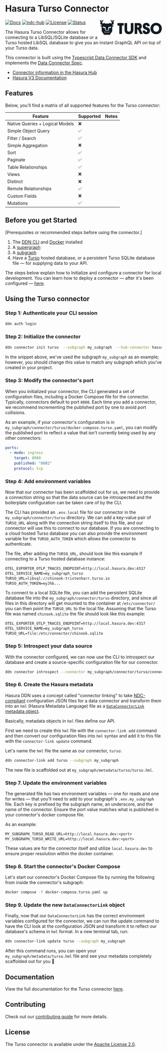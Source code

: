 # Hasura Turso Connector
<a href="https://turso.tech/"><img src="https://github.com/hasura/ndc-turso/blob/main/docs/logo.svg" align="right" width="200"></a>


[![Docs](https://img.shields.io/badge/docs-v3.x-brightgreen.svg?style=flat)](https://hasura.io/connectors/turso)
[![ndc-hub](https://img.shields.io/badge/ndc--hub-turso-blue.svg?style=flat)](https://hasura.io/connectors/turso)
[![License](https://img.shields.io/badge/license-Apache--2.0-purple.svg?style=flat)](https://github.com/hasura/ndc-turso/blob/main/LICENSE.txt)
[![Status](https://img.shields.io/badge/status-alpha-yellow.svg?style=flat)](https://github.com/hasura/ndc-turso/blob/main/README.md)

The Hasura Turso Connector allows for connecting to a LibSQL/SQLite database or a Turso hosted LibSQL database to give you an instant GraphQL API on top of your Turso data.

This connector is built using the [Typescript Data Connector SDK](https://github.com/hasura/ndc-sdk-typescript) and implements the [Data Connector Spec](https://github.com/hasura/ndc-spec).

* [Connector information in the Hasura Hub](https://hasura.io/connectors/turso)
* [Hasura V3 Documentation](https://hasura.io/docs/3.0/index/)

## Features

Below, you'll find a matrix of all supported features for the Turso connector:

| Feature                         | Supported | Notes |
| ------------------------------- | --------- | ----- |
| Native Queries + Logical Models | ❌     |       |
| Simple Object Query             | ✅     |       |
| Filter / Search                 | ✅     |       |
| Simple Aggregation              | ❌     |       |
| Sort                            | ✅     |       |
| Paginate                        | ✅     |       |
| Table Relationships             | ✅     |       |
| Views                           | ❌     |       |
| Distinct                        | ❌     |       |
| Remote Relationships            | ✅     |       |
| Custom Fields                   | ❌     |       |
| Mutations                       | ✅     |       |

## Before you get Started

[Prerequisites or recommended steps before using the connector.]

1. The [DDN CLI](https://hasura.io/docs/3.0/cli/installation) and [Docker](https://docs.docker.com/engine/install/) installed
2. A [supergraph](https://hasura.io/docs/3.0/getting-started/init-supergraph)
3. A [subgraph](https://hasura.io/docs/3.0/getting-started/init-subgraph)
4. Have a [Turso](https://turso.tech/) hosted database, or a persistent Turso SQLite database file — for supplying data to your API.

The steps below explain how to Initialize and configure a connector for local development. You can learn how to deploy a
connector — after it's been configured — [here](https://hasura.io/docs/3.0/getting-started/deployment/deploy-a-connector).

## Using the Turso connector

### Step 1: Authenticate your CLI session

```bash
ddn auth login
```

### Step 2: Initialize the connector

```bash
ddn connector init turso  --subgraph my_subgraph  --hub-connector hasura/turso
```

In the snippet above, we've used the subgraph `my_subgraph` as an example; however, you should change this
value to match any subgraph which you've created in your project.

### Step 3: Modify the connector's port

When you initialized your connector, the CLI generated a set of configuration files, including a Docker Compose file for
the connector. Typically, connectors default to port `8080`. Each time you add a connector, we recommend incrementing the published port by one to avoid port collisions.

As an example, if your connector's configuration is in `my_subgraph/connector/turso/docker-compose.turso.yaml`, you can modify the published port to reflect a value that isn't currently being used by any other connectors:

```yaml
ports:
  - mode: ingress
    target: 8080
    published: "8082"
    protocol: tcp
```

### Step 4: Add environment variables

Now that our connector has been scaffolded out for us, we need to provide a connection string so that the data source can be introspected and the boilerplate configuration can be taken care of by the CLI.

The CLI has provided an `.env.local` file for our connector in the `my_subgraph/connector/turso` directory. We can add a key-value pair
of `TURSO_URL` along with the connection string itself to this file, and our connector will use this to connect to our database. If you are connecting to a cloud hosted Turso database you can also provide the environment variable for the `TURSO_AUTH_TOKEN` which allows the connector to authenticate.


The file, after adding the `TURSO_URL`, should look like this example if connecting to a Turso hosted database instance:

```env
OTEL_EXPORTER_OTLP_TRACES_ENDPOINT=http://local.hasura.dev:4317
OTEL_SERVICE_NAME=my_subgraph_turso
TURSO_URL=libsql://chinook-tristenharr.turso.io
TURSO_AUTH_TOKEN=eyJhb...
```

To connect to a local SQLite file, you can add the persistent SQLite database file into the `my_subgraph/connector/turso` directory, and since all files in this directory will get mounted to the container at `/etc/connector/` you can then point the `TURSO_URL` to the local file. Assuming that the Turso file was named `chinook.sqlite` the file should look like this example:

```env
OTEL_EXPORTER_OTLP_TRACES_ENDPOINT=http://local.hasura.dev:4317
OTEL_SERVICE_NAME=my_subgraph_turso
TURSO_URL=file:/etc/connector/chinook.sqlite
```

### Step 5: Introspect your data source

With the connector configured, we can now use the CLI to introspect our database and create a source-specific configuration file for our connector.

```bash
ddn connector introspect --connector my_subgraph/connector/turso/connector.yaml
```

### Step 6. Create the Hasura metadata

Hasura DDN uses a concept called "connector linking" to take [NDC-compliant](https://github.com/hasura/ndc-spec)
configuration JSON files for a data connector and transform them into an `hml` (Hasura Metadata Language) file as a
[`DataConnectorLink` metadata object](https://hasura.io/docs/3.0/supergraph-modeling/data-connectors#dataconnectorlink-dataconnectorlink).

Basically, metadata objects in `hml` files define our API.

First we need to create this `hml` file with the `connector-link add` command and then convert our configuration files
into `hml` syntax and add it to this file with the `connector-link update` command.

Let's name the `hml` file the same as our connector, `turso`:

```bash
ddn connector-link add turso --subgraph my_subgraph
```

The new file is scaffolded out at `my_subgraph/metadata/turso/turso.hml`.

### Step 7. Update the environment variables

The generated file has two environment variables — one for reads and one for writes — that you'll need to add to your subgraph's `.env.my_subgraph` file. Each key is prefixed by the subgraph name, an underscore, and the name of the connector. Ensure the port value matches what is published in your connector's docker compose file.

As an example:

```env
MY_SUBGRAPH_TURSO_READ_URL=http://local.hasura.dev:<port>
MY_SUBGRAPH_TURSO_WRITE_URL=http://local.hasura.dev:<port>
```

These values are for the connector itself and utilize `local.hasura.dev` to ensure proper resolution within the docker container.

### Step 8. Start the connector's Docker Compose

Let's start our connector's Docker Compose file by running the following from inside the connector's subgraph:

```bash
docker compose -f docker-compose.turso.yaml up
```

### Step 9. Update the new `DataConnectorLink` object

Finally, now that our `DataConnectorLink` has the correct environment variables configured for the connector, we can run the update command to have the CLI look at the configuration JSON and transform it to reflect our database's schema in `hml` format. In a new terminal tab, run:

```bash
ddn connector-link update turso --subgraph my_subgraph
```

After this command runs, you can open your `my_subgraph/metadata/turso.hml` file and see your metadata completely
scaffolded out for you 🎉

## Documentation

View the full documentation for the Turso connector [here](https://github.com/hasura/ndc-turso/blob/main/docs/index.md).

## Contributing

Check out our [contributing guide](https://github.com/hasura/ndc-turso/blob/main/docs/contributing.md) for more details.

## License

The Turso connector is available under the [Apache License 2.0](https://www.apache.org/licenses/LICENSE-2.0).